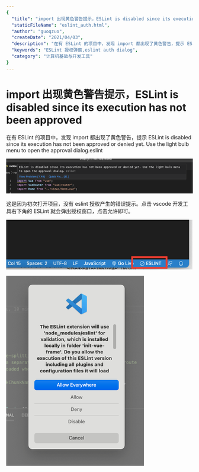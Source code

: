 ```yaml
---
{
  "title": "import 出现黄色警告提示，ESLint is disabled since its execution has not been approved",
  "staticFileName": "eslint_auth.html",
  "author": "guoqzuo",
  "createDate": "2021/04/03",
  "description": "在有 ESLint 的项目中，发现 import 都出现了黄色警告，提示 ESLint is disabled since its execution has not been approved or denied yet. Use the light bulb menu to open the approval dialog.eslint。这是因为初次打开项目，没有 eslint 授权产生的错误提示。点击 vscode 开发工具右下角的 ESLint 就会弹出授权窗口，点击允许即可。",
  "keywords": "ESLint 授权弹窗,eslint auth dialog",
  "category": "计算机基础与开发工具"
}
---
```

# import 出现黄色警告提示，ESLint is disabled since its execution has not been approved

在有 ESLint 的项目中，发现 import 都出现了黄色警告，提示 ESLint is disabled since its execution has not been approved or denied yet. Use the light bulb menu to open the approval dialog.eslint

![eslint-import-warn.png](../../../images/blog/devtools/eslint-import-warn.png)

这是因为初次打开项目，没有 eslint 授权产生的错误提示。点击 vscode 开发工具右下角的 ESLint 就会弹出授权窗口，点击允许即可。

![eslint-vscode-auth.png](../../../images/blog/devtools/eslint-vscode-auth.png)

![eslint-vscode-auth2.png](../../../images/blog/devtools/eslint-vscode-auth2.png)